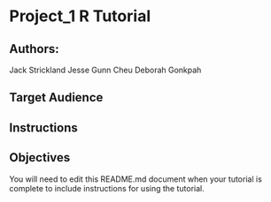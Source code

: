 # Project_1 R Tutorial

## Authors: 

Jack Strickland 
Jesse Gunn Cheu
Deborah Gonkpah

## Target Audience



## Instructions



## Objectives



You will need to edit this README.md document when your tutorial is complete to include instructions for using the tutorial.
